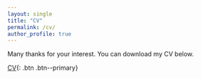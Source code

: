 ```yaml
---
layout: single
title: "CV"
permalink: /cv/
author_profile: true
---
```


Many thanks for your interest. You can download my CV below. 

[CV](https://raw.githubusercontent.com/SophiaHunger/SophiaHunger.github.io/master/_pages/add_material/CV_SHunger_nov2020.pdf){: .btn .btn--primary}


